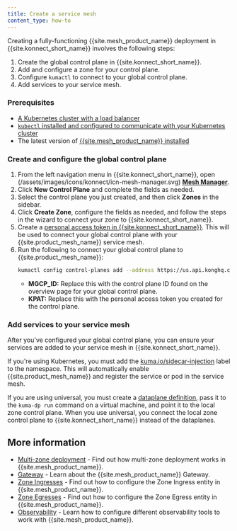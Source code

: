 ```yaml
---
title: Create a service mesh
content_type: how-to
---
```


Creating a fully-functioning {{site.mesh_product_name}} deployment in {{site.konnect_short_name}} involves the following steps:

1. Create the global control plane in {{site.konnect_short_name}}.
1. Add and configure a zone for your control plane.
1. Configure `kumactl` to connect to your global control plane.
1. Add services to your service mesh.

### Prerequisites

* [A Kubernetes cluster with a load balancer](https://kubernetes.io/docs/setup/)
* [`kubectl` installed and configured to communicate with your Kubernetes cluster](https://kubernetes.io/docs/tasks/tools/#kubectl)
* The latest version of [{{site.mesh_product_name}} installed](/mesh/latest/production/install-kumactl/)

### Create and configure the global control plane

1. From the left navigation menu in {{site.konnect_short_name}}, open  (/assets/images/icons/konnect/icn-mesh-manager.svg) [**Mesh Manager**](https://cloud.konghq.com/mesh-manager).
1. Click **New Control Plane** and complete the fields as needed.
1. Select the control plane you just created, and then click **Zones** in the sidebar.
1. Click **Create Zone**, configure the fields as needed, and follow the steps in the wizard to connect your zone to {{site.konnect_short_name}}.
1. Create a [personal access token in {{site.konnect_short_name}}](/konnect/getting-started/import/#generate-a-personal-access-token). This will be used to connect your global control plane with your {{site.product_mesh_name}} service mesh.
1. Run the following to connect your global control plane to {{site.product_mesh_name}}:
    ```sh
    kumactl config control-planes add --address https://us.api.konghq.com/v0/mesh/control-planes/MGCP_ID/api --name mink-dev --headers 'authorization=Bearer KPAT'
    ```
    * **MGCP_ID:** Replace this with the control plane ID found on the overview page for your global control plane.
    * **KPAT:** Replace this with the personal access token you created for the control plane.

### Add services to your service mesh

After you've configured your global control plane, you can ensure your services are added to your service mesh in {{site.konnect_short_name}}. 

If you're using Kubernetes, you must add the [kuma.io/sidecar-injection](/mesh/latest/reference/kubernetes-annotations/#kumaiosidecar-injection) label to the namespace. This will automatically enable {{site.product_mesh_name}} and register the service or pod in the service mesh.

If you are using universal, you must create a [dataplane definition](/mesh/latest/production/dp-config/dpp-on-universal/), pass it to the `kuma-dp run` command on a virtual machine, and point it to the local zone control plane. When you use universal, you connect the local zone control plane to {{site.konnect_short_name}} instead of the dataplanes.


## More information

* [Multi-zone deployment](/mesh/latest/deployments/multi-zone/) - Find out how multi-zone deployment works in {{site.mesh_product_name}}.
* [Gateway](/mesh/latest/explore/gateway/) - Learn about the {{site.mesh_product_name}} Gateway.
* [Zone Ingresses](/mesh/latest/explore/zone-ingress/) - Find out how to configure the Zone Ingress entity in {{site.mesh_product_name}}.
* [Zone Egresses](/mesh/latest/explore/zoneegress/) - Find out how to configure the Zone Egress entity in {{site.mesh_product_name}}.
* [Observability](/mesh/latest/explore/observability/) - Learn how to configure different observability tools to work with {{site.mesh_product_name}}. 
